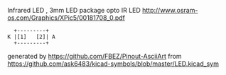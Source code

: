 Infrared LED , 3mm LED package
opto IR LED
http://www.osram-os.com/Graphics/XPic5/00181708_0.pdf


	  +---------+
	K |[1]   [2]| A
	  +---------+


generated by https://github.com/FBEZ/Pinout-AsciiArt from https://github.com/ask6483/kicad-symbols/blob/master/LED.kicad_sym